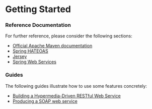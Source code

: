 # Getting Started

### Reference Documentation
For further reference, please consider the following sections:

* [Official Apache Maven documentation](https://maven.apache.org/guides/index.html)
* [Spring HATEOAS](https://docs.spring.io/spring-boot/docs/{bootVersion}/reference/htmlsingle/#boot-features-spring-hateoas)
* [Jersey](https://docs.spring.io/spring-boot/docs/{bootVersion}/reference/htmlsingle/#boot-features-jersey)
* [Spring Web Services](https://docs.spring.io/spring-boot/docs/{bootVersion}/reference/htmlsingle/#boot-features-webservices)

### Guides
The following guides illustrate how to use some features concretely:

* [Building a Hypermedia-Driven RESTful Web Service](https://spring.io/guides/gs/rest-hateoas/)
* [Producing a SOAP web service](https://spring.io/guides/gs/producing-web-service/)

